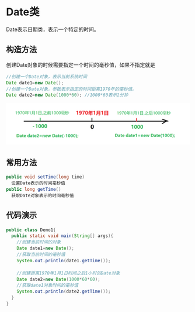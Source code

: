 # Date类
Date表示日期类，表示一个特定的时间。
## 构造方法
创建Date对象的时候需要指定一个时间的毫秒值，如果不指定就是
```java
//创建一个Date对象，表示当前系统时间
Date date1=new Date();
//创建一个Date对象，参数表示指定的时间距离1970年的毫秒值。
Date date2=new Date(1000*60); //1000*60表示1分钟
```
![](assets/markdown-img-paste-20180823095544162.png)

## 常用方法
```java
public void setTime(long time)
  设置Date表示的时间毫秒值
public long getTime()
  获取Date对象表示的时间毫秒值
```
## 代码演示
```java
public class Demo1{
  public static void main(String[] args){
    //创建当前时间的对象
    Date date1=new Date();
    //获取当前时间的毫秒值
    System.out.println(date1.getTime());

    //创建距离1970年1月1日时间之后1小时的Date对象
    Date date2=new Date(1000*60*60);
    //获取date1对象时间的毫秒值
    System.out.println(date2.getTime());
  }
}

```
